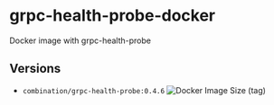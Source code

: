 # grpc-health-probe-docker
Docker image with grpc-health-probe


## Versions
* `combination/grpc-health-probe:0.4.6` ![Docker Image Size (tag)](https://img.shields.io/docker/image-size/combination/grpc-health-probe/0.4.6)
